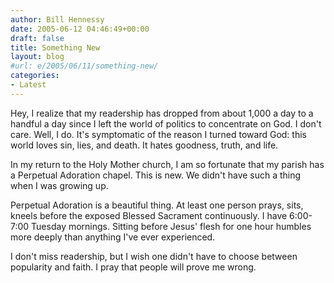```yaml
---
author: Bill Hennessy
date: 2005-06-12 04:46:49+00:00
draft: false
title: Something New
layout: blog
#url: e/2005/06/11/something-new/
categories:
- Latest
---
```


Hey, I realize that my readership has dropped from about 1,000 a day to a handful a day since I left the world of politics to concentrate on God.  I don't care.  Well, I do.  It's symptomatic of the reason I turned toward God:  this world loves sin, lies, and death.  It hates goodness, truth, and life.

In my return to the Holy Mother church, I am so fortunate that my parish has a Perpetual Adoration chapel.  This is new.  We didn't have such a thing when I was growing up.

Perpetual Adoration is a beautiful thing.  At least one person prays, sits, kneels before the exposed Blessed Sacrament continuously.  I have 6:00-7:00 Tuesday mornings.  Sitting before Jesus' flesh for one hour humbles more deeply than anything I've ever experienced.

I don't miss readership, but I wish one didn't have to choose between popularity and faith.  I pray that people will prove me wrong.
